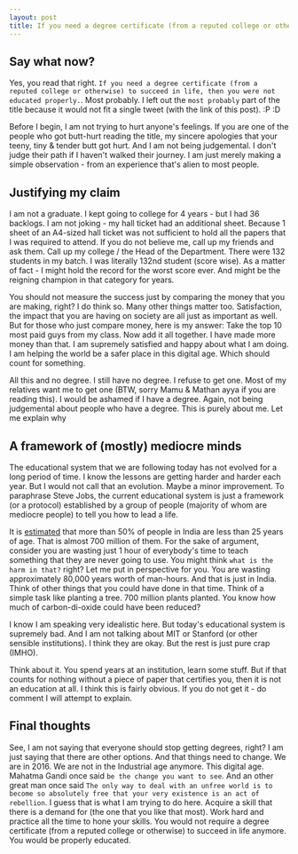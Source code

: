 ```yaml
---
layout: post
title: If you need a degree certificate (from a reputed college or otherwise) to succeed in life, then you were not educated properly.
---
```


## Say what now?

Yes, you read that right. `If you need a degree certificate (from a reputed college or otherwise) to succeed in life, then you were not educated properly.`. Most probably. I left out the `most probably` part of the title because it would not fit a single tweet (with the link of this post). :P :D

Before I begin, I am not trying to hurt anyone's feelings. If you are one of the people who got butt-hurt reading the title, my sincere apologies that your teeny, tiny & tender butt got hurt. And I am not being judgemental. I don't judge their path if I haven't walked their journey. I am just merely making a simple observation - from an experience that's alien to most people.

## Justifying my claim

I am not a graduate. I kept going to college for 4 years - but I had 36 backlogs. I am not joking - my hall ticket had an additional sheet. Because 1 sheet of an A4-sized hall ticket was not sufficient to hold all the papers that I was required to attend. If you do not believe me, call up my friends and ask them. Call up my college / the Head of the Department. There were 132 students in my batch. I was literally 132nd student (score wise). As a matter of fact - I might hold the record for the worst score ever. And might be the reigning champion in that category for years.

You should not measure the success just by comparing the money that you are making, right? I do think so. Many other things matter too. Satisfaction, the impact that you are having on society are all just as important as well. But for those who just compare money, here is my answer: Take the top 10 most paid guys from my class. Now add it all together. I have made more money than that. I am supremely satisfied and happy about what I am doing. I am helping the world be a safer place in this digital age. Which should count for something.

All this and no degree. I still have no degree. I refuse to get one. Most of my relatives want me to get one (BTW, sorry Mamu & Mathan ayya if you are reading this). I would be ashamed if I have a degree. Again, not being judgemental about people who have a degree. This is purely about me. Let me explain why

## A framework of (mostly) mediocre minds

The educational system that we are following today has not evolved for a long period of time. I know the lessons are getting harder and harder each year. But I would not call that an evolution. Maybe a minor improvement. To paraphrase Steve Jobs, the current educational system is just a framework (or a protocol) established by a group of people (majority of whom are mediocre people) to tell you how to lead a life.

It is [estimated](https://en.wikipedia.org/wiki/Demographics_of_India) that more than 50% of people in India are less than 25 years of age. That is almost 700 million of them. For the sake of argument, consider you are wasting just 1 hour of everybody's time to teach something that they are never going to use. You might think `what is the harm in that?` right? Let me put in perspective for you. You are wasting approximately 80,000 years worth of man-hours. And that is just in India. Think of other things that you could have done in that time. Think of a simple task like planting a tree. 700 million plants planted. You know how much of carbon-di-oxide could have been reduced?

I know I am speaking very idealistic here. But today's educational system is supremely bad. And I am not talking about MIT or Stanford (or other sensible institutions). I think they are okay. But the rest is just pure crap (IMHO).

Think about it. You spend years at an institution, learn some stuff. But if that counts for nothing without a piece of paper that certifies you, then it is not an education at all. I think this is fairly obvious. If you do not get it - do comment I will attempt to explain.


## Final thoughts

See, I am not saying that everyone should stop getting degrees, right? I am just saying that there are other options. And that things need to change. We are in 2016. We are not in the Industrial age anymore. This digital age. Mahatma Gandi once said `be the change you want to see`. And an other great man once said `The only way to deal with an unfree world is to become so absolutely free that your very existence is an act of rebellion`. I guess that is what I am trying to do here. Acquire a skill that there is a demand for (the one that you like that most). Work hard and practice all the time to hone your skills. You would not require a degree certificate (from a reputed college or otherwise) to succeed in life anymore. You would be properly educated.
